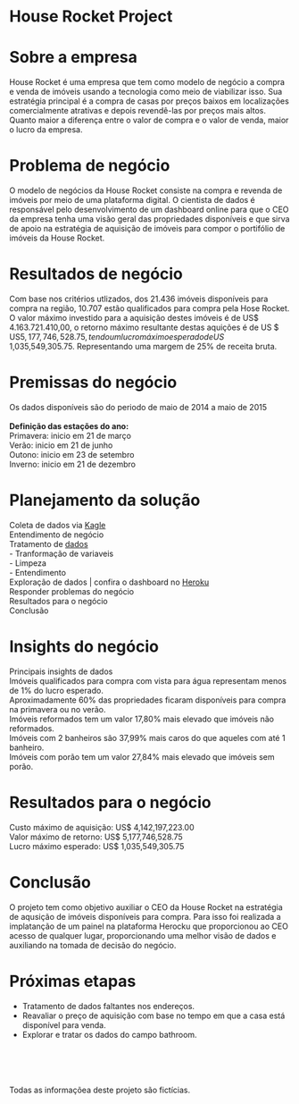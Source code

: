 # House Rocket Project
# Sobre a empresa
House Rocket é uma empresa que tem como modelo de negócio a compra e venda de imóveis usando a tecnologia como meio de viabilizar isso. Sua estratégia principal é a compra de casas por preços baixos em localizações comercialmente atrativas e depois revendê-las por preços mais altos. Quanto maior a diferença entre o valor de compra e o valor de venda, maior o lucro da empresa.

# Problema de negócio
O modelo de negócios da House Rocket consiste na compra e revenda de imóveis por meio de uma plataforma digital. O cientista de dados é responsável pelo desenvolvimento de um dashboard online para que o CEO da empresa tenha uma visão geral das propriedades disponíveis e que sirva de apoio na estratégia de aquisição de imóveis para compor o portifólio de imóveis da House Rocket.

# Resultados de negócio
Com base nos critérios utlizados, dos 21.436 imóveis disponíveis para compra na região, 10.707 estão qualificados para compra pela Hose Rocket. O valor máximo investido para a aquisição destes imóveis é de US$ 4.163.721.410,00, o retorno máximo resultante destas aquições é de US $ US$5,177,746,528.75, tendo um lucro máximo esperado de US$ 1,035,549,305.75. Representando uma margem de 25% de receita bruta.

# Premissas do negócio
Os dados disponíveis são do periodo de maio de 2014 a maio de 2015
<br />
<br />**Definição das estações do ano:**
<br />Primavera: inicio em 21 de março
<br />Verão: inicio em 21 de junho
<br />Outono: inicio em 23 de setembro
<br />Inverno: inicio em 21 de dezembro

# Planejamento da solução
Coleta de dados via [Kagle](https://www.kaggle.com/harlfoxem/housesalesprediction)
<br /> Entendimento de negócio
<br />Tratamento de [dados](https://github.com/obregonrodrigo/house-rocket-insights/tree/main/notebooks)
<br /> - Tranformação de variaveis
<br /> - Limpeza
<br /> - Entendimento
<br />Exploração de dados | confira o dashboard no [Heroku](https://analytics-house-rocket-21.herokuapp.com/)
<br />Responder problemas do negócio
<br />Resultados para o negócio
<br />Conclusão

# Insights do negócio
Principais insights de dados
<br />Imóveis qualificados para compra com vista para água representam menos de 1% do lucro esperado.
<br />Aproximadamente 60% das propriedades ficaram disponíveis para compra na primavera ou no verão.
<br />Imóveis reformados tem um valor 17,80% mais elevado que imóveis não reformados.
<br />Imóveis com 2 banheiros são 37,99% mais caros do que aqueles com até 1 banheiro.
<br />Imóveis com porão tem um valor 27,84% mais elevado que imóveis sem porão.

# Resultados para o negócio
Custo máximo de aquisição: US$ 4,142,197,223.00
<br />Valor máximo de retorno: US$ 5,177,746,528.75
<br />Lucro máximo esperado: US$ 1,035,549,305.75

# Conclusão
O projeto tem como objetivo auxiliar o CEO da House Rocket na estratégia de aqusição de imóveis disponíveis para compra. Para isso foi realizada a implatanção de um painel na plataforma Herocku que proporcionou ao CEO acesso de qualquer lugar, proporcionando uma melhor visão de dados e auxiliando na tomada de decisão do negócio.

# Próximas etapas
- Tratamento de dados faltantes nos endereços.
- Reavaliar o preço de aquisição com base no tempo em que a casa está disponível para venda.
- Explorar e tratar os dados do campo bathroom.
<br />
<br />
<br />
<br /> Todas as informaçõea deste projeto são fictícias.



